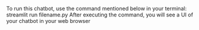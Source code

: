 To run this chatbot, use the command mentioned below in your terminal:
streamlit run filename.py After executing the command, you will see a UI of your chatbot in your web browser
